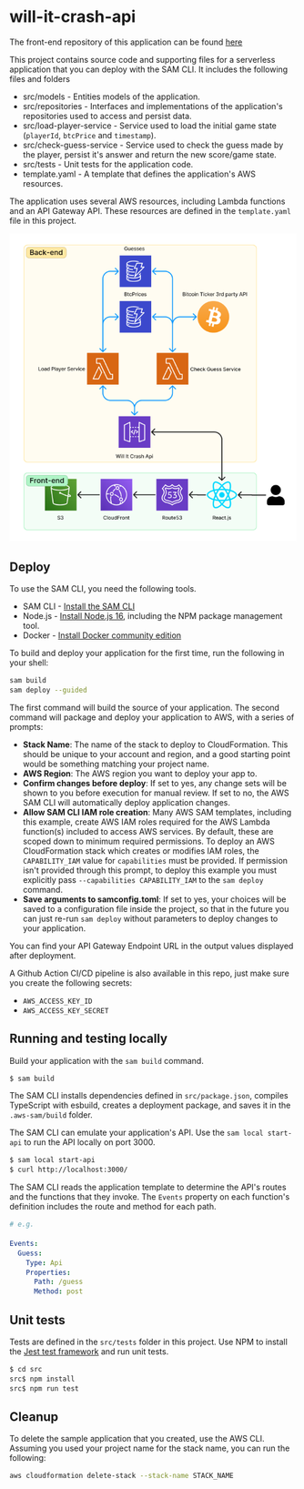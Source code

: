 # will-it-crash-api

The front-end repository of this application can be found [here](https://github.com/mdnm/will-it-crash)

This project contains source code and supporting files for a serverless application that you can deploy with the SAM CLI. It includes the following files and folders

- src/models - Entities models of the application.
- src/repositories - Interfaces and implementations of the application's repositories used to access and persist data.
- src/load-player-service - Service used to load the initial game state (`playerId`, `btcPrice` and `timestamp`).
- src/check-guess-service - Service used to check the guess made by the player, persist it's answer and return the new score/game state.
- src/tests - Unit tests for the application code.
- template.yaml - A template that defines the application's AWS resources.

The application uses several AWS resources, including Lambda functions and an API Gateway API. These resources are defined in the `template.yaml` file in this project.

![aws-architecture](./readme-assets/aws-architecture.png)

## Deploy

To use the SAM CLI, you need the following tools.

- SAM CLI - [Install the SAM CLI](https://docs.aws.amazon.com/serverless-application-model/latest/developerguide/serverless-sam-cli-install.html)
- Node.js - [Install Node.js 16](https://nodejs.org/en/), including the NPM package management tool.
- Docker - [Install Docker community edition](https://hub.docker.com/search/?type=edition&offering=community)

To build and deploy your application for the first time, run the following in your shell:

```bash
sam build
sam deploy --guided
```

The first command will build the source of your application. The second command will package and deploy your application to AWS, with a series of prompts:

- **Stack Name**: The name of the stack to deploy to CloudFormation. This should be unique to your account and region, and a good starting point would be something matching your project name.
- **AWS Region**: The AWS region you want to deploy your app to.
- **Confirm changes before deploy**: If set to yes, any change sets will be shown to you before execution for manual review. If set to no, the AWS SAM CLI will automatically deploy application changes.
- **Allow SAM CLI IAM role creation**: Many AWS SAM templates, including this example, create AWS IAM roles required for the AWS Lambda function(s) included to access AWS services. By default, these are scoped down to minimum required permissions. To deploy an AWS CloudFormation stack which creates or modifies IAM roles, the `CAPABILITY_IAM` value for `capabilities` must be provided. If permission isn't provided through this prompt, to deploy this example you must explicitly pass `--capabilities CAPABILITY_IAM` to the `sam deploy` command.
- **Save arguments to samconfig.toml**: If set to yes, your choices will be saved to a configuration file inside the project, so that in the future you can just re-run `sam deploy` without parameters to deploy changes to your application.

You can find your API Gateway Endpoint URL in the output values displayed after deployment.

A Github Action CI/CD pipeline is also available in this repo, just make sure you create the following secrets:

- `AWS_ACCESS_KEY_ID`
- `AWS_ACCESS_KEY_SECRET`

## Running and testing locally

Build your application with the `sam build` command.

```bash
$ sam build
```

The SAM CLI installs dependencies defined in `src/package.json`, compiles TypeScript with esbuild, creates a deployment package, and saves it in the `.aws-sam/build` folder.

The SAM CLI can emulate your application's API. Use the `sam local start-api` to run the API locally on port 3000.

```bash
$ sam local start-api
$ curl http://localhost:3000/
```

The SAM CLI reads the application template to determine the API's routes and the functions that they invoke. The `Events` property on each function's definition includes the route and method for each path.

```yaml
# e.g.

Events:
  Guess:
    Type: Api
    Properties:
      Path: /guess
      Method: post
```

## Unit tests

Tests are defined in the `src/tests` folder in this project. Use NPM to install the [Jest test framework](https://jestjs.io/) and run unit tests.

```bash
$ cd src
src$ npm install
src$ npm run test
```

## Cleanup

To delete the sample application that you created, use the AWS CLI. Assuming you used your project name for the stack name, you can run the following:

```bash
aws cloudformation delete-stack --stack-name STACK_NAME
```
